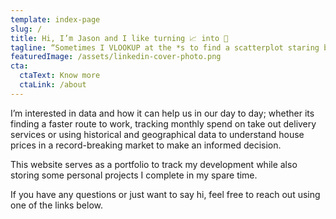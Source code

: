 ```yaml
---
template: index-page
slug: /
title: Hi, I’m Jason and I like turning 📈 into 💎
tagline: “Sometimes I VLOOKUP at the *s to find a scatterplot staring back at me.”
featuredImage: /assets/linkedin-cover-photo.png
cta:
  ctaText: Know more
  ctaLink: /about
---
```

<!--StartFragment-->

I’m interested in data and how it can help us in our day to day; whether its finding a faster route to work, tracking monthly spend on take out delivery services or using historical and geographical data to understand house prices in a record-breaking market to make an informed decision.

This website serves as a portfolio to track my development while also storing some personal projects I complete in my spare time.

If you have any questions or just want to say hi, feel free to reach out using one of the links below.

<!--EndFragment-->